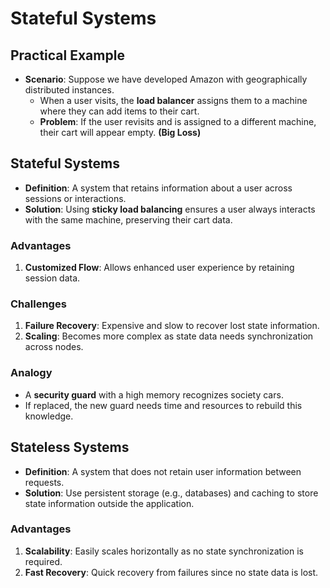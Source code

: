 # Stateful Systems

## Practical Example

- **Scenario**: Suppose we have developed Amazon with geographically distributed instances.
  - When a user visits, the **load balancer** assigns them to a machine where they can add items to their cart.
  - **Problem**: If the user revisits and is assigned to a different machine, their cart will appear empty. **(Big Loss)**

## Stateful Systems

- **Definition**: A system that retains information about a user across sessions or interactions.
- **Solution**: Using **sticky load balancing** ensures a user always interacts with the same machine, preserving their cart data.

### **Advantages**

1. **Customized Flow**: Allows enhanced user experience by retaining session data.

### **Challenges**

1. **Failure Recovery**: Expensive and slow to recover lost state information.
2. **Scaling**: Becomes more complex as state data needs synchronization across nodes.

### **Analogy**

- A **security guard** with a high memory recognizes society cars.
- If replaced, the new guard needs time and resources to rebuild this knowledge.

## Stateless Systems

- **Definition**: A system that does not retain user information between requests.
- **Solution**: Use persistent storage (e.g., databases) and caching to store state information outside the application.

### **Advantages**

1. **Scalability**: Easily scales horizontally as no state synchronization is required.
2. **Fast Recovery**: Quick recovery from failures since no state data is lost.
